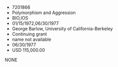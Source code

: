 * 7201866
* Polymorphism and Aggression
* BIO,IOS
* 01/15/1972,06/30/1977
* George Barlow, University of California-Berkeley
* Continuing grant
*   name not available
* 06/30/1977
* USD 115,000.00

NONE